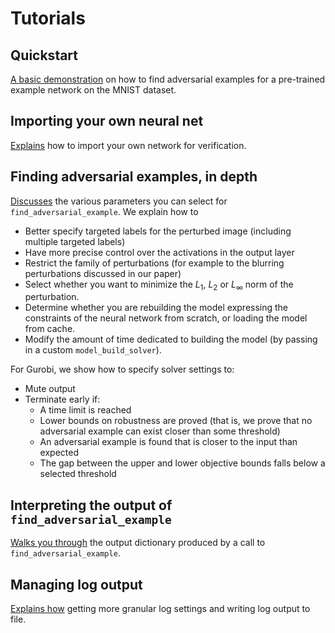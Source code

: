 # Tutorials

## Quickstart
[A basic demonstration](../../examples/00_quickstart.ipynb) on how to find adversarial examples for a pre-trained example network on the MNIST dataset.

## Importing your own neural net
[Explains](../../examples/01_importing_your_own_neural_net.ipynb) how to import your own network for verification.

## Finding adversarial examples, in depth
[Discusses](../../examples/02_finding_adversarial_examples_in_depth.ipynb) the various parameters you can select for `find_adversarial_example`. We explain how to

  + Better specify targeted labels for the perturbed image (including multiple targeted labels)
  + Have more precise control over the activations in the output layer
  + Restrict the family of perturbations (for example to the blurring perturbations discussed in our paper)
  + Select whether you want to minimize the $L_1$, $L_2$ or $L_\infty$ norm of the perturbation.
  + Determine whether you are rebuilding the model expressing the constraints of the neural network from scratch, or loading the model from cache.
  + Modify the amount of time dedicated to building the model (by passing in a custom `model_build_solver`).

For Gurobi, we show how to specify solver settings to:
  + Mute output
  + Terminate early if:
    + A time limit is reached
    + Lower bounds on robustness are proved (that is, we prove that no adversarial example can exist closer than some threshold)
    + An adversarial example is found that is closer to the input than expected
    + The gap between the upper and lower objective bounds falls below a selected threshold

## Interpreting the output of `find_adversarial_example`
[Walks you through](../../examples/03_interpreting_the_output_of_find_adversarial_example.ipynb) the output dictionary produced by a call to `find_adversarial_example`.

## Managing log output
[Explains how](../../examples/04_managing_log_output.ipynb) getting more granular log settings and writing log output to file.